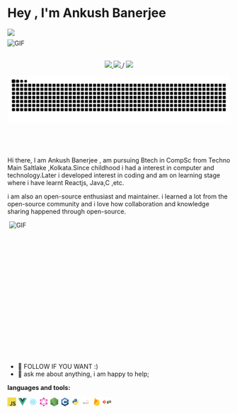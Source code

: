 <h1>Hey , <strong>I'm Ankush Banerjee </strong> </h1>
<img src="https://media.giphy.com/media/hvRJCLFzcasrR4ia7z/giphy.gif" width="50px">
<div>
  <img align="middle" alt="GIF" src="https://readme-typing-svg.herokuapp.com?lines=I'm+a+Developer;I'm+an+App+Developer;I'm+a+MERN+Developer;I+am+a+GAMING+Enthusiast"/>
</div>
<br />
<div>
  <p align="middle">
  <a href="https://www.linkedin.com/in/ankush-banerjee-05b0b421a/">
  <img src="https://img.shields.io/badge/Linkedin-blue?style=flat&logo=linkedin&labelColor=blue">
  </a>
  
  <a href="https://www.facebook.com/ankush.banerjee.1042/">
  <img src="https://img.shields.io/badge/-Facebook-%230d8bf1?style=flat&logo=Facebook&logoColor=white">
  </a>/
  <a href="https://www.instagram.com/its_ankush_003/">
  <img src="https://img.shields.io/badge/-Instagram-%23E4405F?style=flat&logo=Instagram&logoColor=white">
  </a>
<!--   <a href="https://twitter.com/Sagnikghoshcr7">
  <img src="https://img.shields.io/badge/-Twitter-%231a91da?style=flat&logo=Twitter&logoColor=white">
  </a> -->

</div>



<div>
  <img align="left" alt="GIF" src="https://github.com/sagnikghoshcr7/images/blob/master/Profile%20Readme/github-contribution-grid-snake.svg"/>
</div>

<br />

<div>
<br />
<br />
<br />

<br />
<br />
<br />
<br />
  <br />
<br />
  
  
Hi there,
I am Ankush Banerjee , am pursuing Btech in CompSc from Techno Main Saltlake ,Kolkata.Since childhood i had a interest in computer and technology.Later i developed interest in coding and am on learning stage where i have learnt Reactjs, Java,C ,etc.

i am also an open-source enthusiast and maintainer. i learned a lot from the open-source community and i love how collaboration and knowledge sharing happened through open-source.


  <img align="right" alt="GIF" src="https://github.com/abhisheknaiidu/abhisheknaiidu/blob/master/code.gif?raw=true" width="500" height="320" />
  
- 💼 FOLLOW IF YOU WANT :)
- 💬 ask me about anything, i am happy to help;

**languages and tools:**  

<code><img height="20" src="https://raw.githubusercontent.com/github/explore/80688e429a7d4ef2fca1e82350fe8e3517d3494d/topics/javascript/javascript.png"></code>
<code><img height="20" src="https://raw.githubusercontent.com/github/explore/80688e429a7d4ef2fca1e82350fe8e3517d3494d/topics/vue/vue.png"></code>
<code><img height="20" src="https://raw.githubusercontent.com/github/explore/80688e429a7d4ef2fca1e82350fe8e3517d3494d/topics/react/react.png"></code>
<code><img height="20" src="https://raw.githubusercontent.com/github/explore/5c058a388828bb5fde0bcafd4bc867b5bb3f26f3/topics/graphql/graphql.png"></code>
<code><img height="20" src="https://raw.githubusercontent.com/github/explore/80688e429a7d4ef2fca1e82350fe8e3517d3494d/topics/nodejs/nodejs.png"></code>
<code><img height="20" src="https://raw.githubusercontent.com/github/explore/80688e429a7d4ef2fca1e82350fe8e3517d3494d/topics/cpp/cpp.png"></code>
<code><img height="20" src="https://raw.githubusercontent.com/github/explore/80688e429a7d4ef2fca1e82350fe8e3517d3494d/topics/python/python.png"></code>
<code><img height="20" src="https://raw.githubusercontent.com/github/explore/80688e429a7d4ef2fca1e82350fe8e3517d3494d/topics/mysql/mysql.png"></code>
<code><img height="20" src="https://raw.githubusercontent.com/github/explore/80688e429a7d4ef2fca1e82350fe8e3517d3494d/topics/firebase/firebase.png"></code>
<code><img height="20" src="https://raw.githubusercontent.com/github/explore/80688e429a7d4ef2fca1e82350fe8e3517d3494d/topics/git/git.png"></code>
